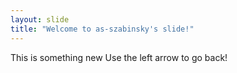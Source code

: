 ```yaml
---
layout: slide
title: "Welcome to as-szabinsky's slide!"
---
```

This is something new
Use the left arrow to go back!